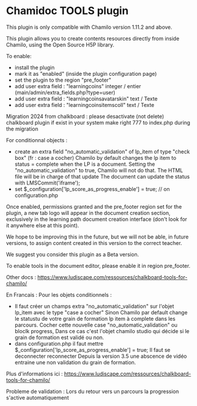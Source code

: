 Chamidoc TOOLS plugin
===
This plugin is only compatible with Chamilo version 1.11.2 and above.

This plugin allows you to create contents resources directly from inside Chamilo,
using the Open Source H5P library.

To enable:
* install the plugin
* mark it as "enabled" (inside the plugin configuration page)
* set the plugin to the region "pre_footer"
* add user extra field : "learningcoins" integer / entier (main/admin/extra_fields.php?type=user)
* add user extra field : "learningcoinsavatarskin" text / Texte
* add user extra field : "learningcoinsitemscoll"  text / Texte 

Migration 2024 from chalkboard :
please desactivate (not delete) chalkboard plugin if exist in your system
make right 777 to index.php during the migration

For conditionnal objects :
* create an extra field "no_automatic_validation" of lp_item of type "check box" (fr : case a cocher)
Chamilo by default changes the lp item to status = complete when the
LP is a document. Setting the "no_automatic_validation" to true,
Chamilo will not do that. The HTML file will be in charge of that update
The document can update the status with LMSCommit('iframe');
* set $_configuration['lp_score_as_progress_enable'] = true; // on configuration.php

Once enabled, permissions granted and the pre_footer region set for the plugin, 
a new tab logo will appear in the 
document creation section, exclusively in the learning path document creation
interface (don't look for it anywhere else at this point).

We hope to be improving this in the future, but we will not be able, in future
versions, to assign content created in this version to the correct teacher.

We suggest you consider this plugin as a Beta version.

To enable tools in the document editor, please enable it in region pre_footer.

Other docs : 
https://www.ludiscape.com/ressources/chalkboard-tools-for-chamilo/

En Francais :
Pour les objets conditionnels :
* Il faut créer un champs extra "no_automatic_validation" sur l'objet lp_item avec le type "case a cocher"
Sinon Chamilo par default change le statustu de votre grain de formation lp item à complete dans les parcours. 
Cocher cette nouvelle case "no_automatic_validation" ou bloclk progress,
Dans ce cas c'est l'objet chamilo studio qui décide si le grain de formation est validé ou non.
* dans configuration.php il faut mettre $_configuration['lp_score_as_progress_enable'] = true; 
Il faut se deconnecter reconnecter
Depuis la version 3.5 une abscence de vidéo entraine une non validation du grain de formation.

Plus d'informations ici : 
https://www.ludiscape.com/ressources/chalkboard-tools-for-chamilo/


Probleme de validation :
Lors du retour vers un parcours la progression s'active automatiquement